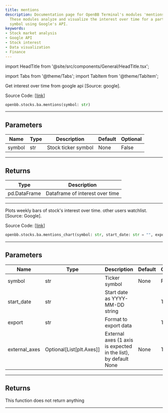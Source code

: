 ```yaml
---
title: mentions
description: Documentation page for OpenBB Terminal's modules 'mentions' and 'mentions_chart.'
  These modules analyze and visualize the interest over time for a particular stock's
  symbol using Google's API.
keywords:
- Stock market analysis
- Google API
- Stock interest
- Data visualization
- Finance
---
```


import HeadTitle from '@site/src/components/General/HeadTitle.tsx';

<HeadTitle title="stocks.ba.mentions - Reference | OpenBB SDK Docs" />

import Tabs from '@theme/Tabs';
import TabItem from '@theme/TabItem';

<Tabs>
<TabItem value="model" label="Model" default>

Get interest over time from google api [Source: google].

Source Code: [[link](https://github.com/OpenBB-finance/OpenBB/tree/main/openbb_terminal/common/behavioural_analysis/google_model.py#L16)]

```python
openbb.stocks.ba.mentions(symbol: str)
```

---

## Parameters

| Name | Type | Description | Default | Optional |
| ---- | ---- | ----------- | ------- | -------- |
| symbol | str | Stock ticker symbol | None | False |


---

## Returns

| Type | Description |
| ---- | ----------- |
| pd.DataFrame | Dataframe of interest over time |
---

</TabItem>
<TabItem value="view" label="Chart">

Plots weekly bars of stock's interest over time. other users watchlist. [Source: Google].

Source Code: [[link](https://github.com/OpenBB-finance/OpenBB/tree/main/openbb_terminal/common/behavioural_analysis/google_view.py#L26)]

```python
openbb.stocks.ba.mentions_chart(symbol: str, start_date: str = "", export: str = "", external_axes: Optional[List[matplotlib.axes._axes.Axes]] = None)
```

---

## Parameters

| Name | Type | Description | Default | Optional |
| ---- | ---- | ----------- | ------- | -------- |
| symbol | str | Ticker symbol | None | False |
| start_date | str | Start date as YYYY-MM-DD string |  | True |
| export | str | Format to export data |  | True |
| external_axes | Optional[List[plt.Axes]] | External axes (1 axis is expected in the list), by default None | None | True |


---

## Returns

This function does not return anything

---

</TabItem>
</Tabs>
